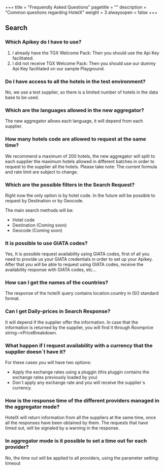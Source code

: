 +++
title = "Frequendly Asked Questions"
pagetitle = ""
description = "Common questions regarding HotelX"
weight = 3
alwaysopen = false
+++

## Search

### Which Apikey do I have to use? 
1. I already have the TGX Welcome Pack: Then you should use the Api Key facilitated.
2. I did not receive TGX Welcome Pack: Then you should use our dummy Api Key facilitated on our sample Playground.

### Do I have access to all the hotels in the test environment?
No, we use a test supplier, so there is a limited number of hotels in the data base to be used.

### Which are the languages allowed in the new aggregator?
The new aggregator allows each language, it will depend from each supplier.

### How many hotels code are allowed to request at the same time?
We recommend a maximum of 200 hotels, the new aggregator will split to each supplier the maximum hotels allowed in different batches in order to request to the supplier all the hotels. Please take note: The current formula and rate limit are subject to change.

### Which are the possible filters in the Search Request? 
Right now the only option is by hotel code. In the future will be possible to request by Destination or by Geocode.

The main search methods will be:
- Hotel code
- Destination (Coming soon)
- Geocode (Coming soon)

### It is possible to use GIATA codes? 
Yes, It is possible request availability  using GIATA codes, first of all you need to provide us your GIATA credentials in order to set up your Apikey. After that you will be able to request using GIATA codes, receive the availability response with GIATA codes, etc…

### How can I get the names of the countries?
The response of the hotelX query contains location.country in ISO standard format.
 
### Can I get Daily-prices in Search Response?
It will depend if the supplier offer the information. In case that the information is returned by the supplier, you will find it through Roomprice string-->PriceBreakdown.
 
### What happen if I request availability with a currency that the supplier doesn´t have it?
For these cases you will have two options:
- Apply the exchange rates using a pluggin (this pluggin contains the exchange rates previously loaded by you)
- Don´t apply any exchange rate and you will receive the supplier´s currency.

### How is the response time of the different providers managed in the aggregator mode?
HotelX will return information from all the suppliers at the same time, once all the responses have been obtained by them. The requests that have timed out, will be signaled by a warning in the response.

### In aggregator mode is it possible to set a time out for each provider?
No, the time out will be applied to all providers, using the parameter setting: timeout


